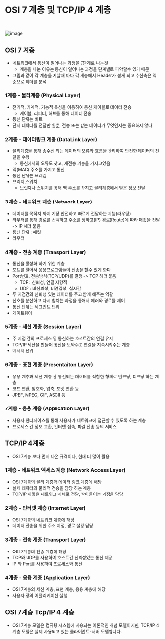 # OSI 7 계층 및 TCP/IP 4 계층

<br>

![image](https://user-images.githubusercontent.com/71180414/150017930-042207c7-cbfd-4977-a6ee-e2b476b191c5.png)

## OSI 7 계층

- 네트워크에서 통신이 일어나는 과정을 7단계로 나눈것
  - 계층을 나눈 이유는 통신이 일어나는 과정을 단계별로 파악할수 있기 때문
- 그림과 같이 각 계층을 지날때 마다 각 계층에서 Header가 붙게 되고 수신측은 역순으로 헤더를 분석

### 1계층 - 물리계층 (Physical Layer)

- 전기적, 기계적, 기능적 특성을 이용하여 통신 케이블로 데이터 전송
  - 케이블, 리피터, 허브를 통해 데이터 전송
- 통신 단위는 비트
- 단지 데이터를 전달만 할뿐, 전송 또는 받는 데이터가 무엇인지는 중요하지 않다

### 2계층 - 데이터링크 계층 (DataLink Layer)

- 물리계층을 통해 송수신 되는 데이터의 오류와 흐름을 관리하여 안전한 데이터의 전달을 수행
  - 통신에서의 오류도 찾고, 재전송 기능을 가지고있음
- 맥(MAC) 주소를 가지고 통신
- 통신 단위는 프레임
- 브리지,스위치
  - 브릿지나 스위치를 통해 맥 주소를 가지고 물리계층에서 받은 정보 전달

### 3계층 - 네트워크 계층 (Network Layer)

- 데이터를 목적지 까지 가장 안전하고 빠르게 전달하는 기능(라우팅)
- 라우터를 통해 경로를 선택하고 주소를 정하고(IP) 경로(Route)에 따라 패킷을 전달 -> IP 헤더 붙음
- 통신 단위 : 패킷
- 라우터

### 4계층 - 전송 계층 (Transport Layer)

- 통신을 활성화 하기 위한 계층
- 포트를 열어서 응용프로그램들이 전송을 할수 있게 한다
- Port번호, 전송방식(TCP/UDP)를 결정 -> TCP 헤더 붙음
  - TCP : 신뢰성, 연결 지향적
  - UDP : 비신뢰성, 비연결성, 실시간
- 두 지점간의 신뢰성 있는 데이터를 주고 받게 해주는 역활
- 신호를 분산하고 다시 합치는 과정을 통해서 에러와 경로를 제어
- 통신 단위는 세그먼트 단위
- 게이트웨이

### 5계층 - 세션 계층 (Session Layer)

- 주 지점 간의 프로세스 및 통신하는 호스트간의 연결 유지
- TCP/IP 세션을 만들어 통신을 도와주고 연결을 지속시켜주는 계층
- 메시지 단위

### 6계층 - 표현 계층 (Presentaiton Layer)

- 응용 계층과 세션 계층 간 통신되는 데이터를 적합한 형태로 인코딩, 디코딩 하는 계층
- 코드 변환, 암호화, 압축, 포맷 변환 등
- JPEF, MPEG, GIF, ASCII 등

### 7계층 - 응용 계층 (Application Layer)

- 사용자 인터페이스를 통해 사용자가 네트워크에 접근할 수 있도록 하는 계층
- 프로세스 간 정보 교환, 인터넷 접속, 파일 전송 등의 서비스

## TCP/IP 4계층

- OSI 7계층 보다 먼저 나온 규격이나, 현재 더 많이 활용

### 1계층 - 네트워크 엑세스 계층 (Network Access Layer)

- OSI 7계층의 물리 계층과 데이터 링크 계층에 해당
- 실제 데이터의 물리적 전송을 담당 하는 계층
- TCP/IP 패킷을 네트워크 매체로 전달, 받아들이는 과정을 담당

### 2계층 - 인터넷 계층 (Internet Layer)

- OSI 7계층의 네트워크 계층에 해당
- 데이터 전송을 위한 주소 지정, 경로 설정 담당

### 3계층 - 전송 계층 (Transport Layer)

- OSI 7계층의 전송 계층에 해당
- TCP와 UDP를 사용하여 호스트간 신뢰성있는 통신 제공
- IP 와 Port를 사용하여 프로세스와 통신

### 4계층 - 응용 계층 (Application Layer)

- OSI 7계층의 세션 계층, 표현 계층, 응용 계층에 해당
- 사용자 정의 어플리케이션 실행



## OSI 7계층 Tcp/IP 4 계층

- OSI 7계층 모델은 컴퓨팅 시스템에 사용되는 이론적인 개념 모델이지만, TCP/IP 4계층 모델은 실제 사용되고 있는 클라이언트-서버 모델입니다.
